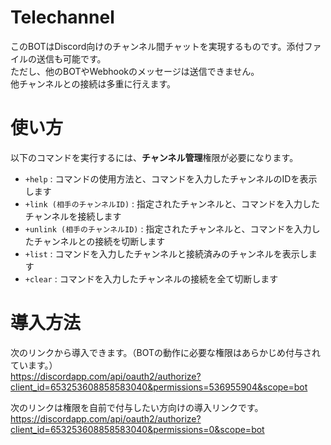 # Telechannel
このBOTはDiscord向けのチャンネル間チャットを実現するものです。添付ファイルの送信も可能です。  
ただし、他のBOTやWebhookのメッセージは送信できません。  
他チャンネルとの接続は多重に行えます。  

# 使い方
以下のコマンドを実行するには、**チャンネル管理**権限が必要になります。
- `+help` : コマンドの使用方法と、コマンドを入力したチャンネルのIDを表示します
- `+link (相手のチャンネルID)` : 指定されたチャンネルと、コマンドを入力したチャンネルを接続します
- `+unlink (相手のチャンネルID)` : 指定されたチャンネルと、コマンドを入力したチャンネルとの接続を切断します
- `+list` : コマンドを入力したチャンネルと接続済みのチャンネルを表示します
- `+clear` : コマンドを入力したチャンネルの接続を全て切断します

# 導入方法
次のリンクから導入できます。（BOTの動作に必要な権限はあらかじめ付与されています。）  
https://discordapp.com/api/oauth2/authorize?client_id=653253608858583040&permissions=536955904&scope=bot  
  
次のリンクは権限を自前で付与したい方向けの導入リンクです。  
https://discordapp.com/api/oauth2/authorize?client_id=653253608858583040&permissions=0&scope=bot  
